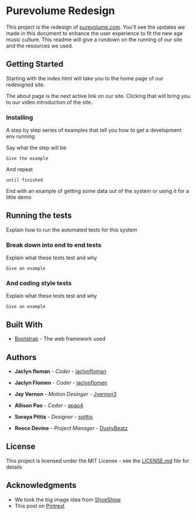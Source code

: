 # Purevolume Redesign

This project is the redesign of [purevolume.com](purevolume.com). You'll see the updates we made in this document to enhance the user experience to fit the new age music culture. This readme will give a rundown on the running of our site and the resources we used.

## Getting Started

Starting with the index.html will take you to the home page of our redesigned site.

The about page is the next active link on our site. Clicking that will bring you to our video introduction of the site.  


### Installing

A step by step series of examples that tell you how to get a development env running

Say what the step will be

```
Give the example
```

And repeat

```
until finished
```

End with an example of getting some data out of the system or using it for a little demo

## Running the tests

Explain how to run the automated tests for this system

### Break down into end to end tests

Explain what these tests test and why

```
Give an example
```

### And coding style tests

Explain what these tests test and why

```
Give an example
```


## Built With

* [Bootstrap](https://getbootstrap.com/) - The web framework used


## Authors

* **Jaclyn floman** - *Coder* - [jaclynfloman](https://github.com/jaclynflomen)
* **Jaclyn Flomen** - *Coder* - [jaclynflomen](https://github.com/jaclynflomen)

* **Jay Vernon** - *Motion Desinger* - [Jvernon3](https://github.com/jvernon3)

* **Allison Pao** - *Coder* - [apao4](https://github.com/apao4)

* **Soraya Pittis** - *Designer* - [spittis](https://github.com/spittis)

* **Reece Devine** - *Project Manager* - [DustyBeatz](https://github.com/DustyBeatz)


## License

This project is licensed under the MIT License - see the [LICENSE.md](LICENSE.md) file for details

## Acknowledgments

* We took the big image idea from [ShoeShine](https://www.shoeshine.it/)
* This post on [Pintrest](https://www.pinterest.ca/pin/739012620080286263/feedback/?invite_code=5b2feb5534a1461fa2fc091c65bf1f82&sender_id=146367194047976735)
